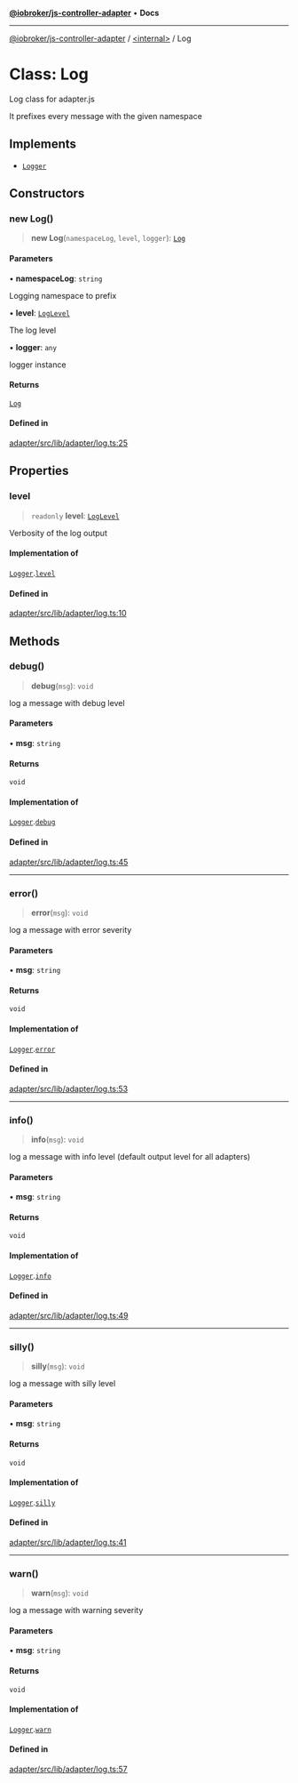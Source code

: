 [**@iobroker/js-controller-adapter**](../../README.md) • **Docs**

***

[@iobroker/js-controller-adapter](../../globals.md) / [\<internal\>](../README.md) / Log

# Class: Log

Log class for adapter.js

It prefixes every message with the given namespace

## Implements

- [`Logger`](../interfaces/Logger.md)

## Constructors

### new Log()

> **new Log**(`namespaceLog`, `level`, `logger`): [`Log`](Log.md)

#### Parameters

• **namespaceLog**: `string`

Logging namespace to prefix

• **level**: [`LogLevel`](../type-aliases/LogLevel.md)

The log level

• **logger**: `any`

logger instance

#### Returns

[`Log`](Log.md)

#### Defined in

[adapter/src/lib/adapter/log.ts:25](https://github.com/ioBroker/ioBroker.js-controller/blob/8896efebaa940f64d52c1c649e1e7f7a5500873b/packages/adapter/src/lib/adapter/log.ts#L25)

## Properties

### level

> `readonly` **level**: [`LogLevel`](../type-aliases/LogLevel.md)

Verbosity of the log output

#### Implementation of

[`Logger`](../interfaces/Logger.md).[`level`](../interfaces/Logger.md#level)

#### Defined in

[adapter/src/lib/adapter/log.ts:10](https://github.com/ioBroker/ioBroker.js-controller/blob/8896efebaa940f64d52c1c649e1e7f7a5500873b/packages/adapter/src/lib/adapter/log.ts#L10)

## Methods

### debug()

> **debug**(`msg`): `void`

log a message with debug level

#### Parameters

• **msg**: `string`

#### Returns

`void`

#### Implementation of

[`Logger`](../interfaces/Logger.md).[`debug`](../interfaces/Logger.md#debug)

#### Defined in

[adapter/src/lib/adapter/log.ts:45](https://github.com/ioBroker/ioBroker.js-controller/blob/8896efebaa940f64d52c1c649e1e7f7a5500873b/packages/adapter/src/lib/adapter/log.ts#L45)

***

### error()

> **error**(`msg`): `void`

log a message with error severity

#### Parameters

• **msg**: `string`

#### Returns

`void`

#### Implementation of

[`Logger`](../interfaces/Logger.md).[`error`](../interfaces/Logger.md#error)

#### Defined in

[adapter/src/lib/adapter/log.ts:53](https://github.com/ioBroker/ioBroker.js-controller/blob/8896efebaa940f64d52c1c649e1e7f7a5500873b/packages/adapter/src/lib/adapter/log.ts#L53)

***

### info()

> **info**(`msg`): `void`

log a message with info level (default output level for all adapters)

#### Parameters

• **msg**: `string`

#### Returns

`void`

#### Implementation of

[`Logger`](../interfaces/Logger.md).[`info`](../interfaces/Logger.md#info)

#### Defined in

[adapter/src/lib/adapter/log.ts:49](https://github.com/ioBroker/ioBroker.js-controller/blob/8896efebaa940f64d52c1c649e1e7f7a5500873b/packages/adapter/src/lib/adapter/log.ts#L49)

***

### silly()

> **silly**(`msg`): `void`

log a message with silly level

#### Parameters

• **msg**: `string`

#### Returns

`void`

#### Implementation of

[`Logger`](../interfaces/Logger.md).[`silly`](../interfaces/Logger.md#silly)

#### Defined in

[adapter/src/lib/adapter/log.ts:41](https://github.com/ioBroker/ioBroker.js-controller/blob/8896efebaa940f64d52c1c649e1e7f7a5500873b/packages/adapter/src/lib/adapter/log.ts#L41)

***

### warn()

> **warn**(`msg`): `void`

log a message with warning severity

#### Parameters

• **msg**: `string`

#### Returns

`void`

#### Implementation of

[`Logger`](../interfaces/Logger.md).[`warn`](../interfaces/Logger.md#warn)

#### Defined in

[adapter/src/lib/adapter/log.ts:57](https://github.com/ioBroker/ioBroker.js-controller/blob/8896efebaa940f64d52c1c649e1e7f7a5500873b/packages/adapter/src/lib/adapter/log.ts#L57)
